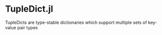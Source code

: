 # TupleDict.jl
TupleDicts are type-stable dictionaries which support multiple sets of key-value pair types
